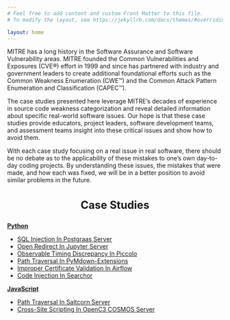 ```yaml
---
# Feel free to add content and custom Front Matter to this file.
# To modify the layout, see https://jekyllrb.com/docs/themes/#overriding-theme-defaults

layout: home
---
```


<p>MITRE has a long history in the Software Assurance and Software Vulnerability areas. MITRE founded the Common Vulnerabilities and Exposures (CVE®) effort in 1999 and since has partnered with industry and government leaders to create additional foundational efforts such as the Common Weakness Enumeration (CWE™) and the Common Attack Pattern Enumeration and Classification (CAPEC™).</p>

<p>The case studies presented here leverage MITRE’s decades of experience in source code weakness categorization and reveal detailed information about specific real-world software issues. Our hope is that these case studies provide educators, project leaders, software development teams, and assessment teams insight into these critical issues and show how to avoid them.</p>

<p>With each case study focusing on a real issue in real software, there should be no debate as to the applicability of these mistakes to one’s own day-to-day coding projects. By understanding these issues, the mistakes that were made, and how each was fixed, we will be in a better position to avoid similar problems in the future.</p>

<h3 style="font-size:25px; text-align:center"><b>Case Studies</b></h3>
<a href="https://github.com/mitre/secure-coding-case-studies/tree/main/python"><b>Python</b></a>
<ul>
    <li><a href="https://github.com/mitre/secure-coding-case-studies/blob/main/python/msccs-1.md">SQL Injection In Postgraas Server</a></li>
    <li><a href="https://github.com/mitre/secure-coding-case-studies/blob/main/python/msccs-2.md">Open Redirect In Jupyter Server</a></li>
    <li><a href="https://github.com/mitre/secure-coding-case-studies/blob/main/python/msccs-3.md">Observable Timing Discrepancy In Piccolo</a></li>
    <li><a href="https://github.com/mitre/secure-coding-case-studies/blob/main/python/msccs-4.md">Path Traversal In PyMdown-Extensions</a></li>
    <li><a href="https://github.com/mitre/secure-coding-case-studies/blob/main/python/msccs-5.md">Improper Certificate Validation In Airflow</a></li>
    <li><a href="https://github.com/mitre/secure-coding-case-studies/blob/main/python/msccs-6.md">Code Injection In Searchor</a></li>
</ul>
<a href="https://github.com/mitre/secure-coding-case-studies/tree/main/javascript"><b>JavaScript</b></a>
<ul>
    <li><a href="https://github.com/mitre/secure-coding-case-studies/blob/main/javascript/msccs-7.md">Path Traversal In Saltcorn Server</a></li>
    <li><a href="https://github.com/mitre/secure-coding-case-studies/blob/main/javascript/msccs-8.md">Cross-Site Scripting In OpenC3 COSMOS Server</a></li>
</ul>
